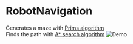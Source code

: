 # RobotNavigation

Generates a maze with <a href="https://en.wikipedia.org/wiki/Prim%27s_algorithm">Prims algorithm</a>
<br>
Finds the path with <a href="https://en.wikipedia.org/wiki/A*_search_algorithm">A* search algorithm</a>
![Demo](https://github.com/dgjinovci/RobotNavigation/blob/master/demo.gif)
